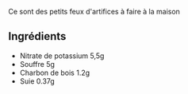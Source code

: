 Ce sont des petits feux d'artifices à faire à la maison

## Ingrédients
- Nitrate de potassium 5,5g
- Souffre 5g
- Charbon de bois 1.2g
- Suie 0.37g
